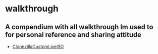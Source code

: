 # walkthrough
## A compendium with all walkthrough Im used to for personal reference and sharing attitude

- [ClonezillaCustomLiveISO](https://alberto.dietze.it/walkthrough/ClonezillaCustomLiveISO/)
